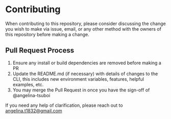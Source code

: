 # Contributing

When contributing to this repository, please consider discussing the change you wish to make via issue,
email, or any other method with the owners of this repository before making a change. 

## Pull Request Process

1. Ensure any install or build dependencies are removed before making a PR
2. Update the README.md (if necessary) with details of changes to the CLI, this includes new environment 
   variables, features, helpful examples, etc.
3. You may merge the Pull Request in once you have the sign-off of @angelina-tsuboi

If you need any help of clarification, please reach out to [angelina.t1832@gmail.com](mailto:angelina.t1832@gmail.com)